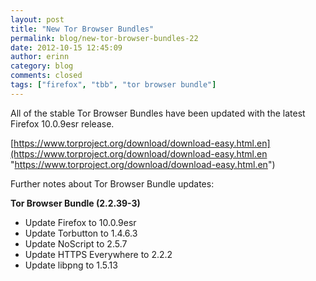 ```yaml
---
layout: post
title: "New Tor Browser Bundles"
permalink: blog/new-tor-browser-bundles-22
date: 2012-10-15 12:45:09
author: erinn
category: blog
comments: closed
tags: ["firefox", "tbb", "tor browser bundle"]
---
```


All of the stable Tor Browser Bundles have been updated with the latest Firefox 10.0.9esr release.

[https://www.torproject.org/download/download-easy.html.en](https://www.torproject.org/download/download-easy.html.en "https://www.torproject.org/download/download-easy.html.en")

Further notes about Tor Browser Bundle updates:

**Tor Browser Bundle (2.2.39-3)**

-   Update Firefox to 10.0.9esr
-   Update Torbutton to 1.4.6.3
-   Update NoScript to 2.5.7
-   Update HTTPS Everywhere to 2.2.2
-   Update libpng to 1.5.13

